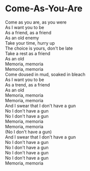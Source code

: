 # Come-As-You-Are

Come as you are, as you were  
As I want you to be  
As a friend, as a friend  
As an old enemy  
Take your time, hurry up  
The choice is yours, don't be late  
Take a rest as a friend  
As an old  
Memoria, memoria  
Memoria, memoria  
Come doused in mud, soaked in bleach  
As I want you to be  
As a trend, as a friend  
As an old  
Memoria, memoria  
Memoria, memoria  
And I swear that I don't have a gun  
No I don't have a gun  
No I don't have a gun  
Memoria, memoria  
Memoria, memoria  
  (No I don't have a gun)  
And I swear that I don't have a gun  
No I don't have a gun  
No I don't have a gun  
No I don't have a gun  
No I don't have a gun  
Memoria, memoria
